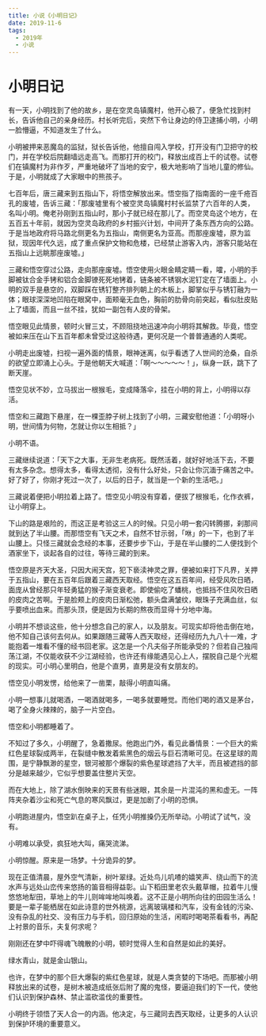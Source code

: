 ```yaml
---
title: 小说《小明日记》
date: 2019-11-6
tags:
  - 2019年
  - 小说
---
```


# 小明日记

有一天，小明找到了他的故乡，是在空灵岛镇魔村，他开心极了，便急忙找到村长，告诉他自己的亲身经历。村长听完后，突然下令让身边的侍卫逮捕小明，小明一脸懵逼，不知道发生了什么。

小明被押来恶魔岛的监狱，狱长告诉他，他擅自闯入学校，打开没有门卫把守的校门，并在学校后院翻墙远走高飞。而那打开的校门，释放出成百上千的试卷。试卷们在镇魔村为非作歹，严重地破坏了当地的安宁，极大地影响了当地儿童的修仙。于是，小明就成了大家眼中的熊孩子。

七百年后，唐三藏来到五指山下，将悟空解放出来。悟空指了指南面的一座千疮百孔的废墟，告诉三藏：「那废墟里有个被空灵岛镇魔村村长监禁了六百年的人类，名叫小明。俺老孙刚到五指山时，那小子就已经在那儿了。而空灵岛这个地方，在五百五十年前，就因为空灵岛政府的乡村振兴计划，中间开了条东西方向的公路。于是当地政府将马路北侧更名为五指山，南侧更名为亚高。而那座废墟，原为监狱，现因年代久远，成了重点保护文物和危楼，已经禁止游客入内，游客只能站在五指山上远眺那座废墟。」

三藏和悟空穿过公路，走向那座废墟。悟空使用火眼金睛定睛一看，嚯，小明的手脚被钛合金手铐和铝合金脚镣死死地铐着，链条被不锈钢水泥钉定在了墙面上。小明的双手是悬空的，双脚踩在锈钉整齐排列朝上的木板上，脚掌似乎与锈钉融为一体；眼球深深地凹陷在眼窝中，面颊毫无血色，胸前的肋骨向前突起，看似肚皮贴上了墙面，而且一丝不挂，犹如一副包有人皮的骨架。

悟空眼见此情景，顿时火冒三丈，不顾阻挠地迅速冲向小明将其解救。毕竟，悟空被如来压在山下五百年都未曾受过这般待遇，更何况是一个普普通通的人类呢。

小明走出废墟，扫视一遍外面的情景，眼神迷离，似乎看透了人世间的沧桑，自杀的欲望立即涌上心头。于是他朝天大喊道：「啊～～～～～！」，纵身一跃，跳下了断天崖。

悟空见状不妙，立马拔出一根猴毛，变成降落伞，挂在小明的背上，小明得以存活。

悟空和三藏跑下悬崖，在一棵歪脖子树上找到了小明，三藏安慰他道：「小明呀小明，世间情为何物，怎就让你以生相抵？」

小明不语。

三藏继续说道：「天下之大事，无非生老病死。既然活着，就好好地活下去，不要有太多杂念。想得太多，看得太透彻，没有什么好处，只会让你沉湎于痛苦之中。好了好了，你刚才死过一次了，以后的日子，就当是一个新的生活吧。」

三藏说着便把小明拉着上路了。悟空见小明没有穿着，便拔了根猴毛，化作衣裤，让小明穿上。

下山的路是艰险的，而这正是考验这三人的时候。只见小明一套闪转腾挪，刹那间就到达了半山腰。而那悟空有飞天之术，自然不甘示弱，「咻」的一下，也到了半山腰上。只怪三藏就会念经的本事，还要步步下山，于是在半山腰的二人便找到个酒家坐下，谈起各自的过往，等待三藏的到来。

悟空原是齐天大圣，只因大闹天宫，犯下亵渎神灵之罪，便被如来打下凡界，关押于五指山，要在五百年后跟着三藏西天取经。悟空在这五百年间，经受风吹日晒，面庞从曾经那只年轻勇猛的猴子渐变衰老。即使偷吃了蟠桃，也抵挡不住风吹日晒的皮肉之苦啊。于是脸颊上的皮肉日渐松弛，额头盘满皱纹，眼珠子充满血丝，似乎要喷出血来。而那头顶，便是因为长期的熬夜而显得十分地中海。

小明并不想谈这些，他十分想念自己的家人，以及朋友。可现实却将他击倒在地，他不知自己该何去何从。如果跟随三藏等人西天取经，还得经历九九八十一难，才能抱着一堆看不懂的经书回老家。这怎是一个凡夫俗子所能承受的？但若自己独闯荡江湖，不仅能收获不少江湖经验，也许还有缘能遇见心上人，摆脱自己是个光棍的现实。可小明心里明白，他是个直男，直男是没有女朋友的。

悟空见小明发愣，给他来了一凿栗，敲得小明直叫痛。

小明一想事儿就喝酒，一喝酒就喝多，一喝多就要睡觉。而他们喝的酒又是茅台，喝了全身火辣辣的，脑子一片空白。

悟空和小明都睡着了。

不知过了多久，小明醒了，急着撒尿。他跑出门外，看见此番情景：一个巨大的紫红色星球裂成两半，在裂缝中散发着紫黑色的烟云与巨石清晰可见。在这星球的周围，是宁静飘渺的星空，银河被那个爆裂的紫色星球遮挡了大半，而且被遮挡的部分是越来越少，它似乎想要盖住整片天空。

而在大地上，除了湖水倒映来的天景有些迷眼，其余是一片混沌的黑和虚无。一阵阵夹杂着沙尘和死亡气息的寒风飘过，更是加剧了小明的恐惧。

小明跑进屋内，悟空趴在桌子上，任凭小明推搡仍无所举动。小明试了试气，没有。

小明难以承受，疯狂地大叫，痛哭流涕。

小明惊醒。原来是一场梦。十分诡异的梦。

现在正值清晨，屋外空气清新，树叶翠绿。近处鸟儿叽喳的嬉笑声、绕山而下的流水声与远处山峦传来悠扬的笛音相得益彰。山下稻田里老农头戴草帽，拉着牛儿慢悠悠地犁田，草地上的牛儿则哞哞地叫唤着。这不正是小明所向往的田园生活么！要是一辈子能栖居在如此诗意的世外桃源，远离玻璃楼和汽车，没有金钱的污染、没有杂乱的社交、没有压力与手机，回归原始的生活，闲暇时喝喝茶看看书，再配上衬景的音乐，夫复何求呢？

刚刚还在梦中吓得魂飞魄散的小明，顿时觉得人生和自然是如此的美好。

绿水青山，就是金山银山。

也许，在梦中的那个巨大爆裂的紫红色星球，就是人类贪婪的下场吧。而那被小明释放出来的试卷，是树木被造成纸张后附了魔的鬼怪，要逼迫我们的下一代，使他们认识到保护森林、禁止滥砍滥伐的重要性。

小明终于领悟了天人合一的内涵。他决定，与三藏同去西天取经，让更多的人认识到保护环境的重要意义。
